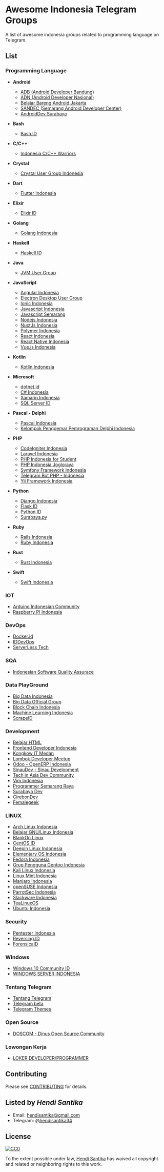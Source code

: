 # Awesome Indonesia Telegram Groups

A list of awesome indonesia groups related to programming language on Telegram.

## List

### Programming Language

- **Android**

  - [ADB (Android Developer Bandung)](https://t.me/androidDevBdg)
  - [ADN (Android Developer Nasional)](https://t.me/androiddevelopernasional)
  - [Belajar Bareng Android Jakarta](https://t.me/BelajarBarengAndroid)
  - [SANDEC (Semarang Android Developer Center)](https://t.me/AndroidSemarang)
  - [AndroidDev Surabaya](https://t.me/androiddevsurabaya)

- **Bash**

  - [Bash.ID](https://t.me/Bash_ID)

- **C/C++**

  - [Indonesia C/C++ Warriors](https://t.me/idcplc)

- **Crystal**

  - [Crystal User Group Indonesia](https://t.me/CrystalID)

- **Dart**

  - [Flutter Indonesia](https://t.me/flutter_id)

- **Elixir**

  - [Elixir ID](https://t.me/elixir_id)

- **Golang**

  - [Golang Indonesia](https://t.me/golangID)

- **Haskell**

  - [Haskell ID](https://t.me/haskell_id)

- **Java**

  - [JVM User Group](https://t.me/JVMUserGroup)

- **JavaScript**

  - [Angular Indonesia](https://t.me/AngularID)
  - [Electron Desktop User Group](https://t.me/electronatom)
  - [Ionic Indonesia](https://t.me/indonesiaionic)
  - [Javascript Indonesia](https://t.me/js_id)
  - [Javascript Semarang](https://t.me/SemarangJS)
  - [Nodejs Indonesia](https://t.me/nodejsid)
  - [NuxtJs Indonesia](https://t.me/nuxtjsid)
  - [Polymer Indonesia](https://t.me/polymer_id)
  - [React Indonesia](https://t.me/react_id)
  - [React Native Indonesia](https://t.me/reactnative_id)
  - [Vue.js Indonesia](https://t.me/vuejsid)

- **Kotlin**

  - [Kotlin Indonesia](https://t.me/KotlinID)

- **Microsoft**

  - [dotnet.id](https://t.me/dotnetusergroup)
  - [C# Indonesia](https://t.me/idcsharp)
  - [Xamarin Indonesia](https://t.me/xamarinindonesia)
  - [SQL Server ID](https://t.me/SQLSrvID)

- **Pascal - Delphi**

  - [Pascal Indonesia](https://t.me/PascalID)
  - [Kelompok Penggemar Pemrograman Delphi Indonesia](https://t.me/kppdi)

- **PHP**

  - [CodeIgniter Indonesia](https://t.me/codeigniterindonesia)
  - [Laravel Indonesia](https://t.me/laravelindonesia)
  - [PHP Indonesia for Student](https://t.me/PHPIDforStudent)
  - [PHP Indonesia Jogloraya](https://t.me/phpjogloraya)
  - [Symfony Framework Indonesia](https://t.me/symfonyid)
  - [Telegram Bot PHP - Indonesia](https://t.me/botphp)
  - [Yii Framework Indonesia](https://t.me/YiiFrameworkIndonesia)

- **Python**

  - [Django Indonesia](https://t.me/DjangoID)
  - [Flask ID](https://t.me/flaskid)
  - [Python ID](https://t.me/pythonID)
  - [Surabaya.py](https://t.me/surabayadotpy)

- **Ruby**

  - [Rails Indonesia](https://t.me/RailsID)
  - [Ruby Indonesia](https://t.me/ruby_id)

- **Rust**

  - [Rust Indonesia](https://t.me/rustindonesia)

- **Swift**
  - [Swift Indonesia](https://t.me/swiftID)

### IOT

- [Arduino Indonesian Community](https://t.me/ArduinoIndonesianCommunity)
- [Raspberry PI Indonesia](https://t.me/raspberrypi_id)

### DevOps

- [Docker.id](https://t.me/dockerid)
- [IDDevOps](https://t.me/IDDevOps)
- [ServerLess Tech](https://t.me/ServerlessTech)

### SQA

- [Indonesian Software Quality Assurace](https://t.me/sqa_id)

### Data PlayGround

- [Big Data Indonesia](https://t.me/bigdataID)
- [Big Data Official Group](https://t.me/idbigdata)
- [Block Chain Indonesia](https://t.me/blockChain_ID)
- [Machine Learning Indonesia](https://t.me/machinelearningid)
- [ScrapeID](https://t.me/ScrapeID)

### Development

- [Belajar HTML](https://t.me/belajarhtmlcss)
- [Frontend Developer Indonesia](https://t.me/FrontEndID)
- [Kongkow IT Medan](https://t.me/kongkowITMedan)
- [Lombok Developer Meetup](https://t.me/lombokdevmeetup)
- [Odoo - OpenERP Indonesia](https://t.me/odooindonesia)
- [SinauDev - Sinau Development](https://t.me/sinaudev)
- [Tech in Asia Dev Community](https://t.me/TIAdevcommunity)
- [Vim Indonesia](https://t.me/VimID)
- [Programmer Semarang Raya](https://t.me/programersemarangraya)
- [Surabaya Dev](https://t.me/surabayadev)
- [CirebonDev](https://t.me/crbdev)
- [Femalegeek](https://t.me/femalegeek)


### LINUX

- [Arch Linux Indonesia](https://t.me/ArchLinuxID)
- [Belajar GNU/Linux Indonesia](https://t.me/GNULinuxIndonesia)
- [BlankOn Linux](https://t.me/BlankOnLinux)
- [CentOS.ID](https://t.me/centosID)
- [Deepin Linux Indonesia](https://t.me/deepin_indonesia)
- [Elementary OS Indonesia](https://t.me/elementaryID)
- [Fedora Indonesia](https://t.me/FedoraID)
- [Grup Pengguna Gentoo Indonesia](https://t.me/GPG_Indonesia)
- [Kali Linux Indonesia](https://t.me/KaliLinuxID)
- [Linux Mint Indonesia](https://t.me/mint_id)
- [Manjaro Indonesia](https://t.me/manjaroID)
- [openSUSE Indonesia](https://t.me/openSUSE_ID)
- [ParrotSec Indonesia](https://t.me/parrotsecurityindonesia)
- [Slackware Indonesia](https://t.me/SlackwareID)
- [TeaLinuxOS](https://t.me/joinchat/AAAAAEFFHm4-NdDP7aRREA)
- [Ubuntu Indonesia](https://t.me/ubuntu_id)

### Security

- [Pentester Indonesia](https://t.me/PentesterIndonesia)
- [Reversing.ID](https://t.me/reversingid)
- [ForensicaID](https://t.me/ForensicaID)

### Windows

- [Windows 10 Community ID](https://t.me/WinTenGroup)
- [WINDOWS SERVER INDONESIA](https://t.me/WindServID)

### Tentang Telegram

- [Tentang Telegram](https://t.me/tentangtelegram)
- [Telegram beta](https://t.me/tgbeta)
- [Telegram Themes](https://t.me/themeschannel)

### Open Source

- [DOSCOM - Dinus Open Source Community](https://t.me/doscomedia)

### Lowongan Kerja

- [LOKER DEVELOPER/PROGRAMMER](https://t.me/LokerDeveloper)

## Contributing

Please see [CONTRIBUTING](CONTRIBUTING.md) for details.

## Listed by _Hendi Santika_

- Email: hendisantika@gmail.com
- Telegram: [@hendisantika34](https://t.me/hendisantika34)

## License

[![CC0](https://i.creativecommons.org/p/zero/1.0/88x31.png)](https://creativecommons.org/publicdomain/zero/1.0/)

To the extent possible under law, [Hendi Santika](https://github.com/hendisantika) has waived all copyright and related or neighboring rights to this work.
